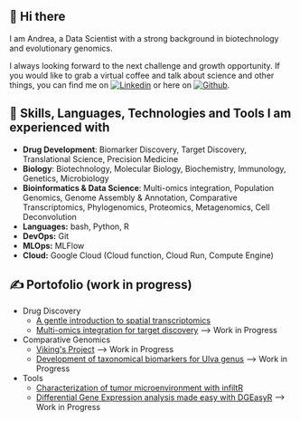 ## 👋 Hi there  
I am Andrea, a Data Scientist with a strong background in biotechnology and evolutionary genomics.

I always looking forward to the next challenge and growth opportunity.
If you would like to grab a virtual coffee and talk about science and other things, you can find me on [![Linkedin][1.2]][1] or here on [![Github][2.2]][2].

## 🔧 Skills, Languages, Technologies and Tools I am experienced with

- **Drug Development**: Biomarker Discovery, Target Discovery, Translational Science, Precision Medicine
- **Biology**: Biotechnology, Molecular Biology, Biochemistry, Immunology, Genetics, Microbiology
- **Bioinformatics & Data Science**: Multi-omics integration, Population Genomics, Genome Assembly & Annotation, Comparative Transcriptomics, Phylogenomics, Proteomics, Metagenomics, Cell Deconvolution
- **Languages:** bash, Python, R
- **DevOps:** Git
- **MLOps:** MLFlow
- **Cloud:** Google Cloud (Cloud function, Cloud Run, Compute Engine)

## &#x270d; Portofolio (work in progress)

- Drug Discovery
    - [A gentle introduction to spatial transcriptomics](https://19adc99.github.io/AD_spatial/)
    - [Multi-omics integration for target discovery](https://19adc99.github.io/cancer_deploy) --> Work in Progress
- Comparative Genomics
    - [Viking's Project](https://19adc99.github.io/vikingsproject/) --> Work in Progress
    - [Development of taxonomical biomarkers for Ulva genus](https://github.com/19ADC99/UlvaOmics) --> Work in Progress
- Tools
    - [Characterization of tumor microenvironment with infiltR](https://github.com/19ADC99/infiltR)
    - [Differential Gene Expression analysis made easy with DGEasyR](https://github.com/19ADC99/DGEasyR) --> Work in Progress


<!-- Link to icons -->
[1.2]: https://www.flaticon.com/free-icon/linkedin_174857 (linkedin icon)
[2.2]: http://i.imgur.com/9I6NRUm.png (github icon without padding)
<!-- links to your social media accounts -->
[1]: https://www.linkedin.com/in/andrea-del-cortona-86175474/
[2]: https://github.com/19ADC99
